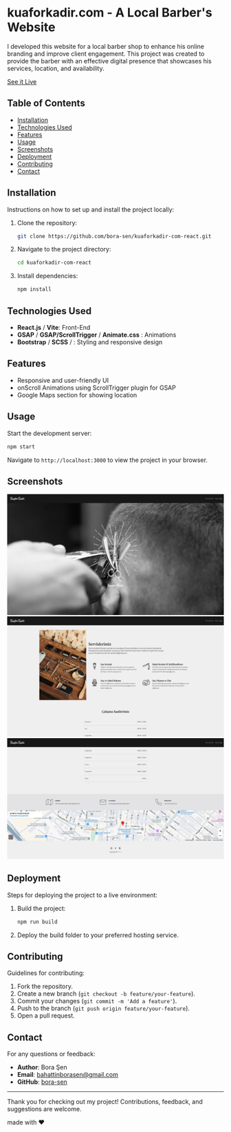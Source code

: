 # kuaforkadir.com - A Local Barber's Website

I developed this website for a local barber shop to enhance his online branding and improve client engagement. This project was created to provide the barber with an effective digital presence that showcases his services, location, and availability. 

[See it Live](https://kuaforkadir.com)

## Table of Contents

- [Installation](#installation)
- [Technologies Used](#technologies-used)
- [Features](#features)
- [Usage](#usage)
- [Screenshots](#screenshots)
- [Deployment](#deployment)
- [Contributing](#contributing)
- [Contact](#contact)

## Installation

Instructions on how to set up and install the project locally:

1. Clone the repository:

   ```bash
   git clone https://github.com/bora-sen/kuaforkadir-com-react.git
   ```

2. Navigate to the project directory:

   ```bash
   cd kuaforkadir-com-react
   ```

3. Install dependencies:
   ```bash
   npm install
   ```

## Technologies Used

- **React.js** / **Vite**: Front-End
- **GSAP** / **GSAP/ScrollTrigger** / **Animate.css** : Animations
- **Bootstrap** / **SCSS** / : Styling and responsive design

## Features

- Responsive and user-friendly UI
- onScroll Animations using ScrollTrigger plugin for GSAP
- Google Maps section for showing location

## Usage

Start the development server:

```bash
npm start
```

Navigate to `http://localhost:3000` to view the project in your browser.


## Screenshots

![Screenshot 1](/doc/img/ss-1.webp)
![Screenshot 1](/doc/img/ss-2.webp)
![Screenshot 1](/doc/img/ss-3.webp)

## Deployment

Steps for deploying the project to a live environment:

1. Build the project:

   ```bash
   npm run build
   ```

2. Deploy the build folder to your preferred hosting service.

## Contributing

Guidelines for contributing:

1. Fork the repository.
2. Create a new branch (`git checkout -b feature/your-feature`).
3. Commit your changes (`git commit -m 'Add a feature'`).
4. Push to the branch (`git push origin feature/your-feature`).
5. Open a pull request.

## Contact

For any questions or feedback:

- **Author**: Bora Şen
- **Email**: bahattinborasen@gmail.com
- **GitHub**: [bora-sen](https://github.com/bora-sen)

---

Thank you for checking out my project! Contributions, feedback, and suggestions are welcome.


made with :heart: